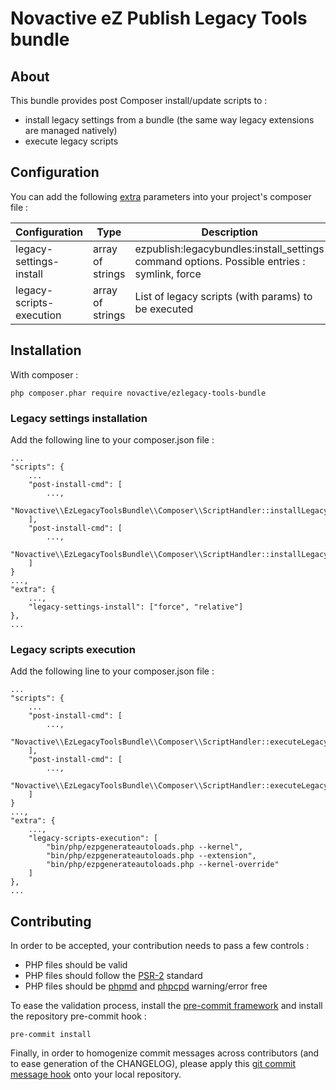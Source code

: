 # Novactive eZ Publish Legacy Tools bundle

## About

This bundle provides post Composer install/update scripts to :

* install legacy settings from a bundle (the same way legacy extensions are managed natively)
* execute legacy scripts

## Configuration

You can add the following [extra](https://getcomposer.org/doc/04-schema.md#extra) parameters into your project's composer file :

Configuration            | Type             | Description                                                                                       |
-------------------------|------------------|---------------------------------------------------------------------------------------------------|
legacy-settings-install  | array of strings | ezpublish:legacybundles:install_settings command options. Possible entries : symlink, force       |
legacy-scripts-execution | array of strings | List of legacy scripts (with params) to be executed                                               |


## Installation

With composer :

    php composer.phar require novactive/ezlegacy-tools-bundle 

### Legacy settings installation

Add the following line to your composer.json file :

    ...
    "scripts": {
        ...
        "post-install-cmd": [
            ...,
            "Novactive\\EzLegacyToolsBundle\\Composer\\ScriptHandler::installLegacyBundlesSettings"
        ],
        "post-install-cmd": [
            ...,
            "Novactive\\EzLegacyToolsBundle\\Composer\\ScriptHandler::installLegacyBundlesSettings"
        ]
    }
    ...,
    "extra": {
        ...,
        "legacy-settings-install": ["force", "relative"]
    },
    ...


### Legacy scripts execution

Add the following line to your composer.json file :

    ...
    "scripts": {
        ...
        "post-install-cmd": [
            ...,
            "Novactive\\EzLegacyToolsBundle\\Composer\\ScriptHandler::executeLegacyScripts"
        ],
        "post-install-cmd": [
            ...,
            "Novactive\\EzLegacyToolsBundle\\Composer\\ScriptHandler::executeLegacyScripts"
        ]
    }
    ...,
    "extra": {
        ...,
        "legacy-scripts-execution": [
            "bin/php/ezpgenerateautoloads.php --kernel",
            "bin/php/ezpgenerateautoloads.php --extension",
            "bin/php/ezpgenerateautoloads.php --kernel-override"
        ]
    },
    ...




## Contributing

In order to be accepted, your contribution needs to pass a few controls : 

* PHP files should be valid
* PHP files should follow the [PSR-2](http://www.php-fig.org/psr/psr-2/) standard
* PHP files should be [phpmd](https://phpmd.org) and [phpcpd](https://github.com/sebastianbergmann/phpcpd) warning/error free

To ease the validation process, install the [pre-commit framework](http://pre-commit.com) and install the repository pre-commit hook :

    pre-commit install

Finally, in order to homogenize commit messages across contributors (and to ease generation of the CHANGELOG), please apply this [git commit message hook](https://gist.github.com/GMaissa/f008b2ffca417c09c7b8) onto your local repository. 
